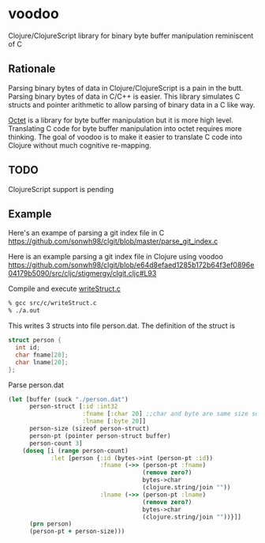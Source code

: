 # voodoo
Clojure/ClojureScript library for binary byte buffer manipulation reminiscent of C

## Rationale
Parsing binary bytes of data in Clojure/ClojureScript is a pain in the butt. Parsing binary bytes of data in C/C++ is easier. This library simulates C structs and pointer arithmetic to allow parsing of binary data in a C like way.

[Octet](https://github.com/funcool/octet) is a library for byte buffer manipulation but it is more high level.
Translating C code for byte buffer manipulation into octet requires more thinking. The goal of voodoo is to make
it easier to translate C code into Clojure without much cognitive re-mapping.

## TODO
ClojureScript support is pending

## Example

Here's an exampe of parsing a git index file in C
https://github.com/sonwh98/clgit/blob/master/parse_git_index.c

Here is an example parsing a git index file in Clojure using voodoo
https://github.com/sonwh98/clgit/blob/e64d8efaed1285b172b64f3ef0896e04179b5090/src/cljc/stigmergy/clgit.cljc#L93

Compile and execute [writeStruct.c](https://github.com/sonwh98/voodoo/blob/master/src/c/writeStruct.c)

```bash
% gcc src/c/writeStruct.c
% ./a.out
```

This writes 3 structs into file person.dat. The definition of the struct is

```C
struct person { 
  int id; 
  char fname[20]; 
  char lname[20]; 
}; 
```

Parse person.dat 

```Clojure
(let [buffer (suck "./person.dat")
      person-struct [:id :int32
                     :fname [:char 20] ;;char and byte are same size so it doesn't matter which you use
                     :lname [:byte 20]]
      person-size (sizeof person-struct)
      person-pt (pointer person-struct buffer)
      person-count 3]
    (doseq [i (range person-count)
            :let [person {:id (bytes->int (person-pt :id))
                          :fname (->> (person-pt :fname)
                                      (remove zero?)
                                      bytes->char
                                      (clojure.string/join ""))
                          :lname (->> (person-pt :lname)
                                      (remove zero?)
                                      bytes->char
                                      (clojure.string/join ""))}]]
      (prn person)
      (person-pt + person-size)))
```
